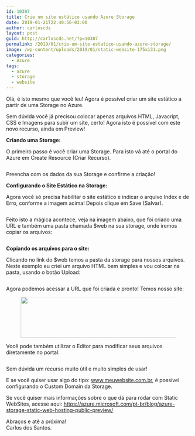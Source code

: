 ```yaml
---
id: 10307
title: Crie um site estático usando Azure Storage
date: 2019-01-21T22:40:56-03:00
author: carloscds
layout: post
guid: http://carloscds.net/?p=10307
permalink: /2019/01/crie-um-site-estatico-usando-azure-storage/
image: /wp-content/uploads/2019/01/static-website-175x131.png
categories:
  - Azure
tags:
  - azure
  - storage
  - website
---
```

Olá, é isto mesmo que você leu! Agora é possível criar um site estático a partir de uma Storage no Azure.

Sem dúvida você já precisou colocar apenas arquivos HTML, Javacript, CSS e Imagens para subir um site, certo! Agora isto é possível com este novo recurso, ainda em Preview!

**Criando uma Storage:**

O primeiro passo é você criar uma Storage. Para isto vá até o portal do Azure em Create Resource (Criar Recurso).<figure class="wp-block-image">

<img src="http://carloscds.net/wp-content/uploads/2019/01/image.png" alt="" class="wp-image-10309" srcset="http://carloscds.net/wp-content/uploads/2019/01/image.png 820w, http://carloscds.net/wp-content/uploads/2019/01/image-300x252.png 300w, http://carloscds.net/wp-content/uploads/2019/01/image-768x645.png 768w, http://carloscds.net/wp-content/uploads/2019/01/image-595x500.png 595w" sizes="(max-width: 820px) 100vw, 820px" /> </figure> 

Preencha com os dados da sua Storage e confirme a criação!

**Configurando o Site Estático na Storage:**

Agora você só precisa habilitar o site estático e indicar o arquivo Index e de Erro, conforme a imagem acima! Depois clique em Save (Salvar). <figure class="wp-block-image">

<img src="http://carloscds.net/wp-content/uploads/2019/01/2019-01-21_22-19-29.png" alt="" class="wp-image-10311" srcset="http://carloscds.net/wp-content/uploads/2019/01/2019-01-21_22-19-29.png 693w, http://carloscds.net/wp-content/uploads/2019/01/2019-01-21_22-19-29-300x274.png 300w, http://carloscds.net/wp-content/uploads/2019/01/2019-01-21_22-19-29-547x500.png 547w" sizes="(max-width: 693px) 100vw, 693px" /> </figure> 

Feito isto a mágica acontece, veja na imagem abaixo, que foi criado uma URL e também uma pasta chamada $web na sua storage, onde iremos copiar os arquivos:<figure class="wp-block-image">

<img src="http://carloscds.net/wp-content/uploads/2019/01/2019-01-21_22-21-19.png" alt="" class="wp-image-10312" srcset="http://carloscds.net/wp-content/uploads/2019/01/2019-01-21_22-21-19.png 686w, http://carloscds.net/wp-content/uploads/2019/01/2019-01-21_22-21-19-300x175.png 300w" sizes="(max-width: 686px) 100vw, 686px" /> </figure> 

**Copiando os arquivos para o site:**

Clicando no link do $web temos a pasta da storage para nossos arquivos. Neste exemplo eu criei um arquivo HTML bem simples e vou colocar na pasta, usando o botão Upload:<figure class="wp-block-image">

<img src="http://carloscds.net/wp-content/uploads/2019/01/2019-01-21_22-24-59-1024x399.png" alt="" class="wp-image-10313" srcset="http://carloscds.net/wp-content/uploads/2019/01/2019-01-21_22-24-59-1024x399.png 1024w, http://carloscds.net/wp-content/uploads/2019/01/2019-01-21_22-24-59-300x117.png 300w, http://carloscds.net/wp-content/uploads/2019/01/2019-01-21_22-24-59-768x299.png 768w, http://carloscds.net/wp-content/uploads/2019/01/2019-01-21_22-24-59-1025x399.png 1025w, http://carloscds.net/wp-content/uploads/2019/01/2019-01-21_22-24-59.png 1034w" sizes="(max-width: 1024px) 100vw, 1024px" /> </figure> 

Agora podemos acessar a URL que foi criada e pronto! Temos nosso site:<figure class="wp-block-image is-resized">

<img src="http://carloscds.net/wp-content/uploads/2019/01/2019-01-21_22-26-03.png" alt="" class="wp-image-10314" width="585" height="112" srcset="http://carloscds.net/wp-content/uploads/2019/01/2019-01-21_22-26-03.png 771w, http://carloscds.net/wp-content/uploads/2019/01/2019-01-21_22-26-03-300x58.png 300w, http://carloscds.net/wp-content/uploads/2019/01/2019-01-21_22-26-03-768x147.png 768w" sizes="(max-width: 585px) 100vw, 585px" /> </figure> 

Você pode também utilizar o Editor para modificar seus arquivos diretamente no portal:<figure class="wp-block-image">

<img src="http://carloscds.net/wp-content/uploads/2019/01/2019-01-21_22-26-50-1024x403.png" alt="" class="wp-image-10315" srcset="http://carloscds.net/wp-content/uploads/2019/01/2019-01-21_22-26-50-1024x403.png 1024w, http://carloscds.net/wp-content/uploads/2019/01/2019-01-21_22-26-50-300x118.png 300w, http://carloscds.net/wp-content/uploads/2019/01/2019-01-21_22-26-50-768x302.png 768w, http://carloscds.net/wp-content/uploads/2019/01/2019-01-21_22-26-50-1025x403.png 1025w, http://carloscds.net/wp-content/uploads/2019/01/2019-01-21_22-26-50.png 1063w" sizes="(max-width: 1024px) 100vw, 1024px" /> </figure> 

Sem dúvida um recurso muito útil e muito simples de usar!

E se você quiser usar algo do tipo: www.meuwebsite.com.br, é possível configurando o Custom Domain da Storage.

Se você quiser mais informações sobre o que dá para rodar com Static WebSites, acesse aqui: <https://azure.microsoft.com/pt-br/blog/azure-storage-static-web-hosting-public-preview/>

Abraços e até a próxima!  
Carlos dos Santos.